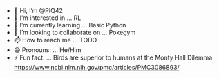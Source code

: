 - 👋 Hi, I’m @PIQ42
- 👀 I’m interested in ... RL
- 🌱 I’m currently learning ... Basic Python 
- 💞️ I’m looking to collaborate on ... Pokegym
- 📫 How to reach me ... TODO
- 😄 Pronouns: ... He/Him
- ⚡ Fun fact: ... Birds are superior to humans at the Monty Hall Dilemma https://www.ncbi.nlm.nih.gov/pmc/articles/PMC3086893/

<!---
PIQ42/PIQ42 is a ✨ special ✨ repository because its `README.md` (this file) appears on your GitHub profile.
You can click the Preview link to take a look at your changes.
--->
